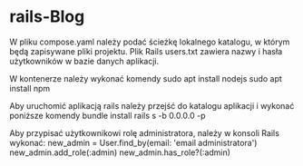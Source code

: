 # rails-Blog
W pliku compose.yaml należy podać ścieżkę lokalnego katalogu, w którym będą zapisywane pliki projektu.
Plik Rails users.txt zawiera nazwy i hasła użytkowników w bazie danych aplikacji.

W kontenerze należy wykonać komendy
sudo apt install nodejs
sudo apt install npm

Aby uruchomić aplikacją rails należy przejść do katalogu aplikacji i wykonać poniższe komendy
bundle install
rails s -b 0.0.0.0 -p <numer portu kontenera>

Aby przypisać użytkownikowi rolę administratora, należy w konsoli Rails wykonać:
new_admin = User.find_by(email: 'email administratora')
new_admin.add_role(:admin)
new_admin.has_role?(:admin)
